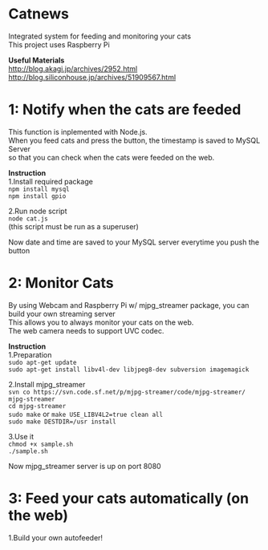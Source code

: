 Catnews
=======
Integrated system for feeding and monitoring your cats  
This project uses Raspberry Pi  
  
__Useful Materials__  
http://blog.akagi.jp/archives/2952.html  
http://blog.siliconhouse.jp/archives/51909567.html  

1: Notify when the cats are feeded
==================
This function is inplemented with Node.js.    
When you feed cats and press the button, the timestamp is saved to MySQL Server  
so that you can check when the cats were feeded on the web.  

__Instruction__  
1.Install required package  
`npm install mysql`  
`npm install gpio`  

2.Run node script  
`node cat.js`  
(this script must be run as a superuser)  

Now date and time are saved to your MySQL server everytime you push the button  

2: Monitor Cats  
==================
By using Webcam and Raspberry Pi w/ mjpg_streamer package, you can build your own streaming server  
This allows you to always monitor your cats on the web.  
The web camera needs to support UVC codec.  


__Instruction__  
1.Preparation  
`sudo apt-get update`  
`sudo apt-get install libv4l-dev libjpeg8-dev subversion imagemagick`  
  
2.Install mjpg_streamer  
`svn co https://svn.code.sf.net/p/mjpg-streamer/code/mjpg-streamer/ mjpg-streamer`  
`cd mjpg-streamer`  
`sudo make` or `make USE_LIBV4L2=true clean all`     
`sudo make DESTDIR=/usr install`

3.Use it  
`chmod +x sample.sh`  
`./sample.sh`  

Now mjpg_streamer server is up on port 8080


3: Feed your cats automatically (on the web)  
==================  
1.Build your own autofeeder!
